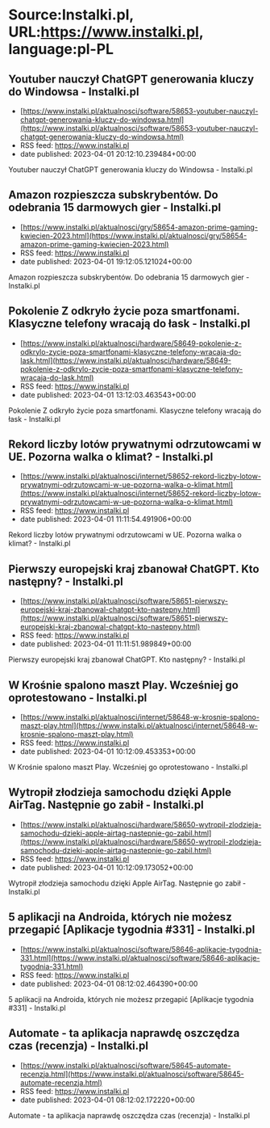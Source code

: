 # Source:Instalki.pl, URL:https://www.instalki.pl, language:pl-PL

## Youtuber nauczył ChatGPT generowania kluczy do Windowsa - Instalki.pl
 - [https://www.instalki.pl/aktualnosci/software/58653-youtuber-nauczyl-chatgpt-generowania-kluczy-do-windowsa.html](https://www.instalki.pl/aktualnosci/software/58653-youtuber-nauczyl-chatgpt-generowania-kluczy-do-windowsa.html)
 - RSS feed: https://www.instalki.pl
 - date published: 2023-04-01 20:12:10.239484+00:00

Youtuber nauczył ChatGPT generowania kluczy do Windowsa - Instalki.pl

## Amazon rozpieszcza subskrybentów. Do odebrania 15 darmowych gier - Instalki.pl
 - [https://www.instalki.pl/aktualnosci/gry/58654-amazon-prime-gaming-kwiecien-2023.html](https://www.instalki.pl/aktualnosci/gry/58654-amazon-prime-gaming-kwiecien-2023.html)
 - RSS feed: https://www.instalki.pl
 - date published: 2023-04-01 19:12:05.121024+00:00

Amazon rozpieszcza subskrybentów. Do odebrania 15 darmowych gier - Instalki.pl

## Pokolenie Z odkryło życie poza smartfonami. Klasyczne telefony wracają do łask - Instalki.pl
 - [https://www.instalki.pl/aktualnosci/hardware/58649-pokolenie-z-odkrylo-zycie-poza-smartfonami-klasyczne-telefony-wracaja-do-lask.html](https://www.instalki.pl/aktualnosci/hardware/58649-pokolenie-z-odkrylo-zycie-poza-smartfonami-klasyczne-telefony-wracaja-do-lask.html)
 - RSS feed: https://www.instalki.pl
 - date published: 2023-04-01 13:12:03.463543+00:00

Pokolenie Z odkryło życie poza smartfonami. Klasyczne telefony wracają do łask - Instalki.pl

## Rekord liczby lotów prywatnymi odrzutowcami w UE. Pozorna walka o klimat? - Instalki.pl
 - [https://www.instalki.pl/aktualnosci/internet/58652-rekord-liczby-lotow-prywatnymi-odrzutowcami-w-ue-pozorna-walka-o-klimat.html](https://www.instalki.pl/aktualnosci/internet/58652-rekord-liczby-lotow-prywatnymi-odrzutowcami-w-ue-pozorna-walka-o-klimat.html)
 - RSS feed: https://www.instalki.pl
 - date published: 2023-04-01 11:11:54.491906+00:00

Rekord liczby lotów prywatnymi odrzutowcami w UE. Pozorna walka o klimat? - Instalki.pl

## Pierwszy europejski kraj zbanował ChatGPT. Kto następny? - Instalki.pl
 - [https://www.instalki.pl/aktualnosci/software/58651-pierwszy-europejski-kraj-zbanowal-chatgpt-kto-nastepny.html](https://www.instalki.pl/aktualnosci/software/58651-pierwszy-europejski-kraj-zbanowal-chatgpt-kto-nastepny.html)
 - RSS feed: https://www.instalki.pl
 - date published: 2023-04-01 11:11:51.989849+00:00

Pierwszy europejski kraj zbanował ChatGPT. Kto następny? - Instalki.pl

## W Krośnie spalono maszt Play. Wcześniej go oprotestowano - Instalki.pl
 - [https://www.instalki.pl/aktualnosci/internet/58648-w-krosnie-spalono-maszt-play.html](https://www.instalki.pl/aktualnosci/internet/58648-w-krosnie-spalono-maszt-play.html)
 - RSS feed: https://www.instalki.pl
 - date published: 2023-04-01 10:12:09.453353+00:00

W Krośnie spalono maszt Play. Wcześniej go oprotestowano - Instalki.pl

## Wytropił złodzieja samochodu dzięki Apple AirTag. Następnie go zabił - Instalki.pl
 - [https://www.instalki.pl/aktualnosci/hardware/58650-wytropil-zlodzieja-samochodu-dzieki-apple-airtag-nastepnie-go-zabil.html](https://www.instalki.pl/aktualnosci/hardware/58650-wytropil-zlodzieja-samochodu-dzieki-apple-airtag-nastepnie-go-zabil.html)
 - RSS feed: https://www.instalki.pl
 - date published: 2023-04-01 10:12:09.173052+00:00

Wytropił złodzieja samochodu dzięki Apple AirTag. Następnie go zabił - Instalki.pl

## 5 aplikacji na Androida, których nie możesz przegapić [Aplikacje tygodnia #331] - Instalki.pl
 - [https://www.instalki.pl/aktualnosci/software/58646-aplikacje-tygodnia-331.html](https://www.instalki.pl/aktualnosci/software/58646-aplikacje-tygodnia-331.html)
 - RSS feed: https://www.instalki.pl
 - date published: 2023-04-01 08:12:02.464390+00:00

5 aplikacji na Androida, których nie możesz przegapić [Aplikacje tygodnia #331] - Instalki.pl

## Automate - ta aplikacja naprawdę oszczędza czas (recenzja) - Instalki.pl
 - [https://www.instalki.pl/aktualnosci/software/58645-automate-recenzja.html](https://www.instalki.pl/aktualnosci/software/58645-automate-recenzja.html)
 - RSS feed: https://www.instalki.pl
 - date published: 2023-04-01 08:12:02.172220+00:00

Automate - ta aplikacja naprawdę oszczędza czas (recenzja) - Instalki.pl

